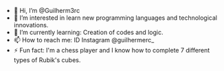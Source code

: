 - 👋 Hi, I’m @Guilherm3rc
- 👀 I’m interested in learn new programming languages ​​and technological innovations.
- 🌱 I’m currently learning: Creation of codes and logic.
- 📫 How to reach me: ID Instagram @guilhermerc_
- ⚡ Fun fact: I'm a chess player and I know how to complete 7 different types of Rubik's cubes.

<!---
Guilherm3rc/Guilherm3rc is a ✨ special ✨ repository because its `README.md` (this file) appears on your GitHub profile.
You can click the Preview link to take a look at your changes.
--->
